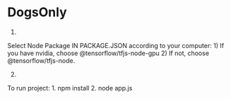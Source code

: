 # DogsOnly

1.
  Select Node Package IN PACKAGE.JSON according to your computer:
    1) If you have nvidia, choose @tensorflow/tfjs-node-gpu
    2) If not, choose @tensorflow/tfjs-node.

2.
  To run project:
    1. npm install
    2. node app.js


